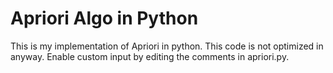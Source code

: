 # Apriori Algo in Python

This is my implementation of Apriori in python. This code is not optimized in anyway. Enable custom input by editing the comments in apriori.py.

